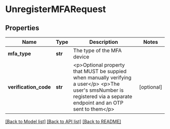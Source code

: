 # UnregisterMFARequest

## Properties
Name | Type | Description | Notes
------------ | ------------- | ------------- | -------------
**mfa_type** | **str** | The type of the MFA device | 
**verification_code** | **str** | &lt;p&gt;Optional property that MUST be suppied when manually verifying a user&lt;/p&gt; &lt;p&gt;The user&#39;s smsNumber is registered via a separate endpoint and an OTP sent to them&lt;/p&gt;  | [optional] 

[[Back to Model list]](../README.md#documentation-for-models) [[Back to API list]](../README.md#documentation-for-api-endpoints) [[Back to README]](../README.md)


